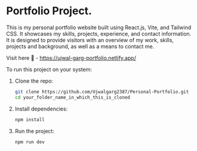 # Portfolio Project.

This is my personal portfolio website built using React.js, Vite, and Tailwind CSS. It showcases my skills, projects, experience, and contact information.
It is designed to provide visitors with an overview of my work, skills, projects and background, as well as a means to contact me.

Visit here 🔗 - https://ujwal-garg-portfolio.netlify.app/

To run this project on your system:
1. Clone the repo:
   ```bash
   git clone https://github.com/Ujwalgarg2387/Personal-Portfolio.git
   cd your_folder_name_in_which_this_is_cloned
2. Install dependencies:
   ```bash
   npm install
3. Run the project:
   ```bash
   npm run dev
